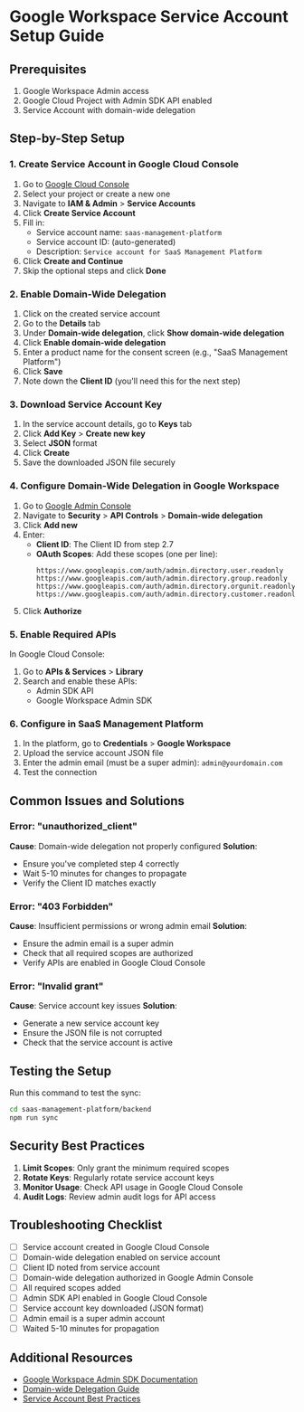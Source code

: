 # Google Workspace Service Account Setup Guide

## Prerequisites
1. Google Workspace Admin access
2. Google Cloud Project with Admin SDK API enabled
3. Service Account with domain-wide delegation

## Step-by-Step Setup

### 1. Create Service Account in Google Cloud Console

1. Go to [Google Cloud Console](https://console.cloud.google.com)
2. Select your project or create a new one
3. Navigate to **IAM & Admin** > **Service Accounts**
4. Click **Create Service Account**
5. Fill in:
   - Service account name: `saas-management-platform`
   - Service account ID: (auto-generated)
   - Description: `Service account for SaaS Management Platform`
6. Click **Create and Continue**
7. Skip the optional steps and click **Done**

### 2. Enable Domain-Wide Delegation

1. Click on the created service account
2. Go to the **Details** tab
3. Under **Domain-wide delegation**, click **Show domain-wide delegation**
4. Click **Enable domain-wide delegation**
5. Enter a product name for the consent screen (e.g., "SaaS Management Platform")
6. Click **Save**
7. Note down the **Client ID** (you'll need this for the next step)

### 3. Download Service Account Key

1. In the service account details, go to **Keys** tab
2. Click **Add Key** > **Create new key**
3. Select **JSON** format
4. Click **Create**
5. Save the downloaded JSON file securely

### 4. Configure Domain-Wide Delegation in Google Workspace

1. Go to [Google Admin Console](https://admin.google.com)
2. Navigate to **Security** > **API Controls** > **Domain-wide delegation**
3. Click **Add new**
4. Enter:
   - **Client ID**: The Client ID from step 2.7
   - **OAuth Scopes**: Add these scopes (one per line):
     ```
     https://www.googleapis.com/auth/admin.directory.user.readonly
     https://www.googleapis.com/auth/admin.directory.group.readonly
     https://www.googleapis.com/auth/admin.directory.orgunit.readonly
     https://www.googleapis.com/auth/admin.directory.customer.readonly
     ```
5. Click **Authorize**

### 5. Enable Required APIs

In Google Cloud Console:
1. Go to **APIs & Services** > **Library**
2. Search and enable these APIs:
   - Admin SDK API
   - Google Workspace Admin SDK

### 6. Configure in SaaS Management Platform

1. In the platform, go to **Credentials** > **Google Workspace**
2. Upload the service account JSON file
3. Enter the admin email (must be a super admin): `admin@yourdomain.com`
4. Test the connection

## Common Issues and Solutions

### Error: "unauthorized_client"
**Cause**: Domain-wide delegation not properly configured
**Solution**: 
- Ensure you've completed step 4 correctly
- Wait 5-10 minutes for changes to propagate
- Verify the Client ID matches exactly

### Error: "403 Forbidden"
**Cause**: Insufficient permissions or wrong admin email
**Solution**:
- Ensure the admin email is a super admin
- Check that all required scopes are authorized
- Verify APIs are enabled in Google Cloud Console

### Error: "Invalid grant"
**Cause**: Service account key issues
**Solution**:
- Generate a new service account key
- Ensure the JSON file is not corrupted
- Check that the service account is active

## Testing the Setup

Run this command to test the sync:
```bash
cd saas-management-platform/backend
npm run sync
```

## Security Best Practices

1. **Limit Scopes**: Only grant the minimum required scopes
2. **Rotate Keys**: Regularly rotate service account keys
3. **Monitor Usage**: Check API usage in Google Cloud Console
4. **Audit Logs**: Review admin audit logs for API access

## Troubleshooting Checklist

- [ ] Service account created in Google Cloud Console
- [ ] Domain-wide delegation enabled on service account
- [ ] Client ID noted from service account
- [ ] Domain-wide delegation authorized in Google Admin Console
- [ ] All required scopes added
- [ ] Admin SDK API enabled in Google Cloud Console
- [ ] Service account key downloaded (JSON format)
- [ ] Admin email is a super admin account
- [ ] Waited 5-10 minutes for propagation

## Additional Resources

- [Google Workspace Admin SDK Documentation](https://developers.google.com/admin-sdk)
- [Domain-wide Delegation Guide](https://developers.google.com/admin-sdk/directory/v1/guides/delegation)
- [Service Account Best Practices](https://cloud.google.com/iam/docs/best-practices-for-using-service-accounts)
